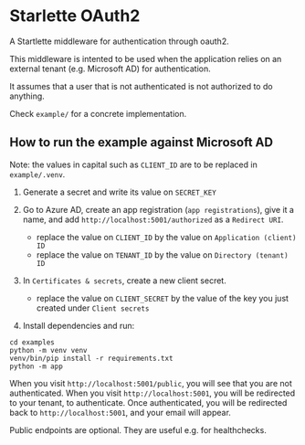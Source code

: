 # Starlette OAuth2

A Startlette middleware for authentication through oauth2.

This middleware is intented to be used when the application relies on an external tenant (e.g. Microsoft AD) for authentication.

It assumes that a user that is not authenticated is not authorized to do anything.

Check `example/` for a concrete implementation.

## How to run the example against Microsoft AD

Note: the values in capital such as `CLIENT_ID` are to be replaced in `example/.venv`.

1. Generate a secret and write its value on `SECRET_KEY`

2. Go to Azure AD, create an app registration (`app registrations`), give it a name, and add `http://localhost:5001/authorized` as a `Redirect URI`.
    * replace the value on `CLIENT_ID` by the value on `Application (client) ID`
    * replace the value on `TENANT_ID` by the value on `Directory (tenant) ID`

3. In `Certificates & secrets`, create a new client secret.
    * replace the value on `CLIENT_SECRET` by the value of the key you just created under `Client secrets`

4. Install dependencies and run:

```
cd examples
python -m venv venv
venv/bin/pip install -r requirements.txt
python -m app
```

When you visit `http://localhost:5001/public`, you will see that you are not authenticated.
When you visit `http://localhost:5001`, you will be redirected to your tenant, to authenticate. Once authenticated, you will
be redirected back to `http://localhost:5001`, and your email will appear.

Public endpoints are optional. They are useful e.g. for healthchecks.
